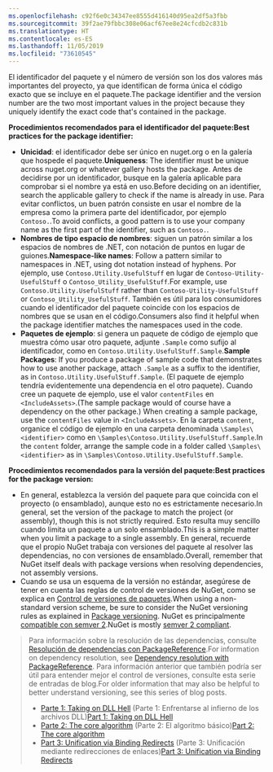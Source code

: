 ```yaml
---
ms.openlocfilehash: c92f6e0c34347ee8555d416140d95ea2df5a3fbb
ms.sourcegitcommit: 39f2ae79fbbc308e06acf67ee8e24cfcdb2c831b
ms.translationtype: HT
ms.contentlocale: es-ES
ms.lasthandoff: 11/05/2019
ms.locfileid: "73610545"
---
```

<span data-ttu-id="761ca-101">El identificador del paquete y el número de versión son los dos valores más importantes del proyecto, ya que identifican de forma única el código exacto que se incluye en el paquete.</span><span class="sxs-lookup"><span data-stu-id="761ca-101">The package identifier and the version number are the two most important values in the project because they uniquely identify the exact code that's contained in the package.</span></span>

<span data-ttu-id="761ca-102">**Procedimientos recomendados para el identificador del paquete:**</span><span class="sxs-lookup"><span data-stu-id="761ca-102">**Best practices for the package identifier:**</span></span>

- <span data-ttu-id="761ca-103">**Unicidad**: el identificador debe ser único en nuget.org o en la galería que hospede el paquete.</span><span class="sxs-lookup"><span data-stu-id="761ca-103">**Uniqueness**: The identifier must be unique across nuget.org or whatever gallery hosts the package.</span></span> <span data-ttu-id="761ca-104">Antes de decidirse por un identificador, busque en la galería aplicable para comprobar si el nombre ya está en uso.</span><span class="sxs-lookup"><span data-stu-id="761ca-104">Before deciding on an identifier, search the applicable gallery to check if the name is already in use.</span></span> <span data-ttu-id="761ca-105">Para evitar conflictos, un buen patrón consiste en usar el nombre de la empresa como la primera parte del identificador, por ejemplo `Contoso.`.</span><span class="sxs-lookup"><span data-stu-id="761ca-105">To avoid conflicts, a good pattern is to use your company name as the first part of the identifier, such as `Contoso.`.</span></span>
- <span data-ttu-id="761ca-106">**Nombres de tipo espacio de nombres**: siguen un patrón similar a los espacios de nombres de .NET, con notación de puntos en lugar de guiones.</span><span class="sxs-lookup"><span data-stu-id="761ca-106">**Namespace-like names**: Follow a pattern similar to namespaces in .NET, using dot notation instead of hyphens.</span></span> <span data-ttu-id="761ca-107">Por ejemplo, use `Contoso.Utility.UsefulStuff` en lugar de `Contoso-Utility-UsefulStuff` o `Contoso_Utility_UsefulStuff`.</span><span class="sxs-lookup"><span data-stu-id="761ca-107">For example, use `Contoso.Utility.UsefulStuff` rather than `Contoso-Utility-UsefulStuff` or `Contoso_Utility_UsefulStuff`.</span></span> <span data-ttu-id="761ca-108">También es útil para los consumidores cuando el identificador del paquete coincide con los espacios de nombres que se usan en el código.</span><span class="sxs-lookup"><span data-stu-id="761ca-108">Consumers also find it helpful when the package identifier matches the namespaces used in the code.</span></span>
- <span data-ttu-id="761ca-109">**Paquetes de ejemplo**: si genera un paquete de código de ejemplo que muestra cómo usar otro paquete, adjunte `.Sample` como sufijo al identificador, como en `Contoso.Utility.UsefulStuff.Sample`.</span><span class="sxs-lookup"><span data-stu-id="761ca-109">**Sample Packages**: If you produce a package of sample code that demonstrates how to use another package, attach `.Sample` as a suffix to the identifier, as in `Contoso.Utility.UsefulStuff.Sample`.</span></span> <span data-ttu-id="761ca-110">(El paquete de ejemplo tendría evidentemente una dependencia en el otro paquete). Cuando cree un paquete de ejemplo, use el valor `contentFiles` en `<IncludeAssets>`.</span><span class="sxs-lookup"><span data-stu-id="761ca-110">(The sample package would of course have a dependency on the other package.) When creating a sample package, use the `contentFiles` value in `<IncludeAssets>`.</span></span> <span data-ttu-id="761ca-111">En la carpeta `content`, organice el código de ejemplo en una carpeta denominada `\Samples\<identifier>` como en `\Samples\Contoso.Utility.UsefulStuff.Sample`.</span><span class="sxs-lookup"><span data-stu-id="761ca-111">In the `content` folder, arrange the sample code in a folder called `\Samples\<identifier>` as in `\Samples\Contoso.Utility.UsefulStuff.Sample`.</span></span>

<span data-ttu-id="761ca-112">**Procedimientos recomendados para la versión del paquete:**</span><span class="sxs-lookup"><span data-stu-id="761ca-112">**Best practices for the package version:**</span></span>

- <span data-ttu-id="761ca-113">En general, establezca la versión del paquete para que coincida con el proyecto (o ensamblado), aunque esto no es estrictamente necesario.</span><span class="sxs-lookup"><span data-stu-id="761ca-113">In general, set the version of the package to match the project (or assembly), though this is not strictly required.</span></span> <span data-ttu-id="761ca-114">Esto resulta muy sencillo cuando limita un paquete a un solo ensamblado.</span><span class="sxs-lookup"><span data-stu-id="761ca-114">This is a simple matter when you limit a package to a single assembly.</span></span> <span data-ttu-id="761ca-115">En general, recuerde que el propio NuGet trabaja con versiones del paquete al resolver las dependencias, no con versiones de ensamblado.</span><span class="sxs-lookup"><span data-stu-id="761ca-115">Overall, remember that NuGet itself deals with package versions when resolving dependencies, not assembly versions.</span></span>
- <span data-ttu-id="761ca-116">Cuando se usa un esquema de la versión no estándar, asegúrese de tener en cuenta las reglas de control de versiones de NuGet, como se explica en [Control de versiones de paquetes](../../concepts/package-versioning.md).</span><span class="sxs-lookup"><span data-stu-id="761ca-116">When using a non-standard version scheme, be sure to consider the NuGet versioning rules as explained in [Package versioning](../../concepts/package-versioning.md).</span></span> <span data-ttu-id="761ca-117">NuGet es principalmente [compatible con semver 2](../../concepts/package-versioning.md#semantic-versioning-200).</span><span class="sxs-lookup"><span data-stu-id="761ca-117">NuGet is mostly [semver 2 compliant](../../concepts/package-versioning.md#semantic-versioning-200).</span></span>

> <span data-ttu-id="761ca-118">Para información sobre la resolución de las dependencias, consulte [Resolución de dependencias con PackageReference](../../concepts/dependency-resolution.md#dependency-resolution-with-packagereference).</span><span class="sxs-lookup"><span data-stu-id="761ca-118">For information on dependency resolution, see [Dependency resolution with PackageReference](../../concepts/dependency-resolution.md#dependency-resolution-with-packagereference).</span></span> <span data-ttu-id="761ca-119">Para información anterior que también podría ser útil para entender mejor el control de versiones, consulte esta serie de entradas de blog.</span><span class="sxs-lookup"><span data-stu-id="761ca-119">For older information that may also be helpful to better understand versioning, see this series of blog posts.</span></span>
>
> - <span data-ttu-id="761ca-120">[Parte 1: Taking on DLL Hell](https://blog.davidebbo.com/2011/01/nuget-versioning-part-1-taking-on-dll.html) (Parte 1: Enfrentarse al infierno de los archivos DLL)</span><span class="sxs-lookup"><span data-stu-id="761ca-120">[Part 1: Taking on DLL Hell](https://blog.davidebbo.com/2011/01/nuget-versioning-part-1-taking-on-dll.html)</span></span>
> - <span data-ttu-id="761ca-121">[Parte 2: The core algorithm](https://blog.davidebbo.com/2011/01/nuget-versioning-part-2-core-algorithm.html) (Parte 2: El algoritmo básico)</span><span class="sxs-lookup"><span data-stu-id="761ca-121">[Part 2: The core algorithm](https://blog.davidebbo.com/2011/01/nuget-versioning-part-2-core-algorithm.html)</span></span>
> - <span data-ttu-id="761ca-122">[Part 3: Unification via Binding Redirects](https://blog.davidebbo.com/2011/01/nuget-versioning-part-3-unification-via.html) (Parte 3: Unificación mediante redirecciones de enlaces)</span><span class="sxs-lookup"><span data-stu-id="761ca-122">[Part 3: Unification via Binding Redirects](https://blog.davidebbo.com/2011/01/nuget-versioning-part-3-unification-via.html)</span></span>
